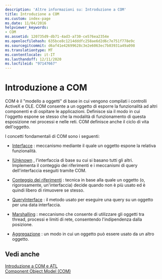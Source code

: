```yaml
---
description: 'Altre informazioni su: Introduzione a COM'
title: Introduzione a COM
ms.custom: index-page
ms.date: 11/04/2016
helpviewer_keywords:
- COM
ms.assetid: 120735d9-db71-4ad3-a730-ce576ea2354e
ms.openlocfilehash: 635bce8c1214dddfc258ae6d2d6c7e751f778e9c
ms.sourcegitcommit: d6af41e42699628c3e2e6063ec7b03931a49a098
ms.translationtype: MT
ms.contentlocale: it-IT
ms.lasthandoff: 12/11/2020
ms.locfileid: "97147667"
---
```

# <a name="introduction-to-com"></a>Introduzione a COM

COM è il "modello a oggetti" di base in cui vengono compilati i controlli ActiveX e OLE. COM consente a un oggetto di esporre la funzionalità ad altri componenti e di ospitare le applicazioni. Definisce sia il modo in cui l'oggetto espone se stesso che la modalità di funzionamento di questa esposizione nei processi e nelle reti. COM definisce anche il ciclo di vita dell'oggetto.

I concetti fondamentali di COM sono i seguenti:

- [Interfacce](../atl/interfaces-atl.md) : meccanismo mediante il quale un oggetto espone la relativa funzionalità.

- [IUnknown](../atl/iunknown.md) , l'interfaccia di base su cui si basano tutti gli altri. Implementa il conteggio dei riferimenti e i meccanismi di query dell'interfaccia eseguiti tramite COM.

- [Conteggio dei riferimenti](../atl/reference-counting.md) : tecnica in base alla quale un oggetto (o, rigorosamente, un'interfaccia) decide quando non è più usato ed è quindi libero di rimuovere se stesso.

- [QueryInterface](../atl/queryinterface.md) : il metodo usato per eseguire una query su un oggetto per una data interfaccia.

- [Marshalling](../atl/marshaling.md) : meccanismo che consente di utilizzare gli oggetti tra thread, processi e limiti di rete, consentendo l'indipendenza dalla posizione.

- [Aggregazione](../atl/aggregation.md) : un modo in cui un oggetto può essere usato da un altro oggetto.

## <a name="see-also"></a>Vedi anche

[Introduzione a COM e ATL](../atl/introduction-to-com-and-atl.md)<br/>
[Component Object Model (COM)](/windows/win32/com/the-component-object-model)
